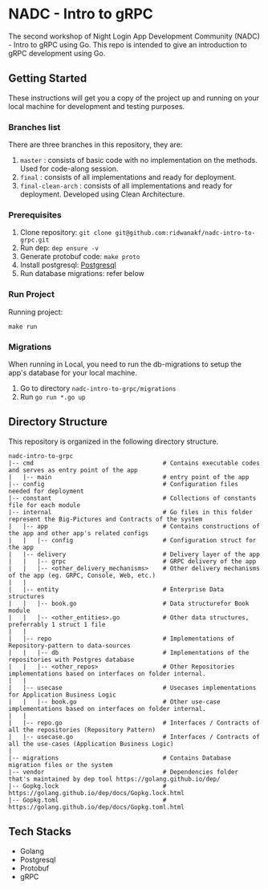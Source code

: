 # NADC - Intro to gRPC
The second workshop of Night Login App Development Community (NADC) - Intro to gRPC using Go.
This repo is intended to give an introduction to gRPC development using Go.

## Getting Started

These instructions will get you a copy of the project up and running on your local machine for development and testing
purposes.

### Branches list
There are three branches in this repository, they are:
1. `master` : consists of basic code with no implementation on the methods. Used for code-along session.
2. `final` : consists of all implementations and ready for deployment.
3. `final-clean-arch` : consists of all implementations and ready for deployment. Developed using Clean Architecture.

### Prerequisites

1. Clone repository: `git clone git@github.com:ridwanakf/nadc-intro-to-grpc.git`
2. Run dep: `dep ensure -v`
3. Generate protobuf code: `make proto`
3. Install postgresql: [Postgresql](https://www.postgresql.org/download/)
4. Run database migrations: refer below

### Run Project

Running project:

```$xslt
make run
```

### Migrations

When running in Local, you need to run the db-migrations to setup the app's database for your local machine.

1. Go to directory `nadc-intro-to-grpc/migrations`
2. Run `go run *.go up`

## Directory Structure

This repository is organized in the following directory structure.

```
nadc-intro-to-grpc
|-- cmd                                    # Contains executable codes and serves as entry point of the app
|   |-- main                               # entry point of the app
|-- config                                 # Configuration files needed for deployment
|-- constant                               # Collections of constants file for each module
|-- internal                               # Go files in this folder represent the Big-Pictures and Contracts of the system
|   |-- app                                # Contains constructions of the app and other app's related configs
|   |   |-- config                         # Configuration struct for the app
|   |-- delivery                           # Delivery layer of the app
|   |   |-- grpc                           # GRPC delivery of the app
|   |   |-- <other_delivery_mechanisms>    # Other delivery mechanisms of the app (eg. GRPC, Console, Web, etc.)
|   |
|   |-- entity                             # Enterprise Data structures
|   |   |-- book.go                        # Data structurefor Book module
|   |   |-- <other_entities>.go            # Other data structures, preferrably 1 struct 1 file
|   | 
|   |-- repo                               # Implementations of Repository-pattern to data-sources
|   |   |-- db                             # Implementations of the repositories with Postgres database
|   |   |-- <other_repos>                  # Other Repositories implementations based on interfaces on folder internal.
|   |
|   |-- usecase                            # Usecases implementations for Application Business Logic
|   |   |-- book.go                        # Other use-case implementations based on interfaces on folder internal.
|   |
|   |-- repo.go                            # Interfaces / Contracts of all the repositories (Repository Pattern)
|   |-- usecase.go                         # Interfaces / Contracts of all the use-cases (Application Business Logic)
|
|-- migrations                             # Contains Database migration files or the system
|-- vendor                                 # Dependencies folder that's maintained by dep tool https://golang.github.io/dep/
|-- Gopkg.lock                             # https://golang.github.io/dep/docs/Gopkg.lock.html
|-- Gopkg.toml                             # https://golang.github.io/dep/docs/Gopkg.toml.html

```

## Tech Stacks

- Golang
- Postgresql
- Protobuf
- gRPC